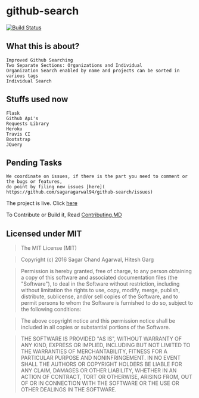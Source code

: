 # github-search

[![Build Status](https://travis-ci.org/sagaragarwal94/github-search.svg?branch=master)](https://travis-ci.org/sagaragarwal94/github-search)

## What this is about?

```
Improved Github Searching
Two Separate Sections: Organizations and Individual
Organization Search enabled by name and projects can be sorted in various tags
Individual Search 

```

## Stuffs used now

```
Flask
Github Api's
Requests Library
Heroku
Travis CI
Bootstrap
JQuery
```

## Pending Tasks

```
We coordinate on issues, if there is the part you need to comment or the bugs or features,
do point by filing new issues [here]( https://github.com/sagaragarwal94/github-search/issues)

```
The project is live. Click [here](https://github-search-app.herokuapp.com/)  

To Contribute or Build it, Read [Contributing.MD](CONTRIBUTING.MD)

## Licensed under MIT
>The MIT License (MIT)

>Copyright (c) 2016 Sagar Chand Agarwal, Hitesh Garg

>Permission is hereby granted, free of charge, to any person obtaining a copy of this software and associated documentation files (the "Software"), to deal in the Software without restriction, including without limitation the rights to use, copy, modify, merge, publish, distribute, sublicense, and/or sell copies of the Software, and to permit persons to whom the Software is furnished to do so, subject to the following conditions:

>The above copyright notice and this permission notice shall be included in all copies or substantial portions of the Software.

>THE SOFTWARE IS PROVIDED "AS IS", WITHOUT WARRANTY OF ANY KIND, EXPRESS OR IMPLIED, INCLUDING BUT NOT LIMITED TO THE WARRANTIES OF MERCHANTABILITY, FITNESS FOR A PARTICULAR PURPOSE AND NONINFRINGEMENT. IN NO EVENT SHALL THE AUTHORS OR COPYRIGHT HOLDERS BE LIABLE FOR ANY CLAIM, DAMAGES OR OTHER LIABILITY, WHETHER IN AN ACTION OF CONTRACT, TORT OR OTHERWISE, ARISING FROM, OUT OF OR IN CONNECTION WITH THE SOFTWARE OR THE USE OR OTHER DEALINGS IN THE SOFTWARE.
